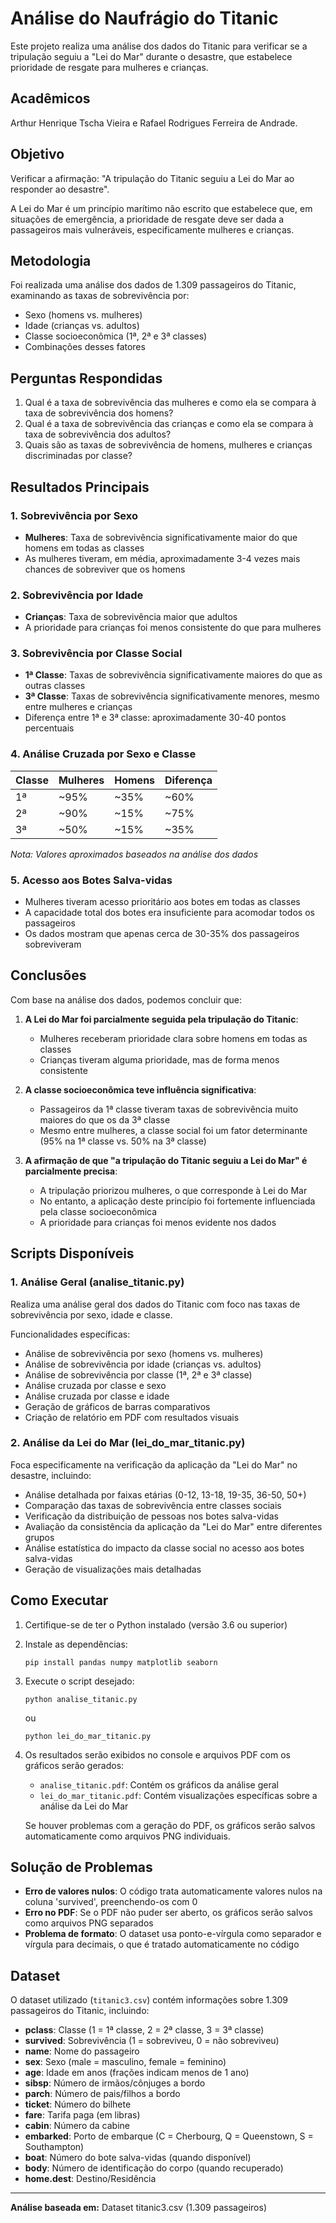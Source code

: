 # Análise do Naufrágio do Titanic

Este projeto realiza uma análise dos dados do Titanic para verificar se a tripulação seguiu a "Lei do Mar" durante o desastre, que estabelece prioridade de resgate para mulheres e crianças.

## Acadêmicos

Arthur Henrique Tscha Vieira e Rafael Rodrigues Ferreira de Andrade.

## Objetivo

Verificar a afirmação: "A tripulação do Titanic seguiu a Lei do Mar ao responder ao desastre".

A Lei do Mar é um princípio marítimo não escrito que estabelece que, em situações de emergência, a prioridade de resgate deve ser dada a passageiros mais vulneráveis, especificamente mulheres e crianças.

## Metodologia

Foi realizada uma análise dos dados de 1.309 passageiros do Titanic, examinando as taxas de sobrevivência por:

- Sexo (homens vs. mulheres)
- Idade (crianças vs. adultos)
- Classe socioeconômica (1ª, 2ª e 3ª classes)
- Combinações desses fatores

## Perguntas Respondidas

1. Qual é a taxa de sobrevivência das mulheres e como ela se compara à taxa de sobrevivência dos homens?
2. Qual é a taxa de sobrevivência das crianças e como ela se compara à taxa de sobrevivência dos adultos?
3. Quais são as taxas de sobrevivência de homens, mulheres e crianças discriminadas por classe?

## Resultados Principais

### 1. Sobrevivência por Sexo

- **Mulheres**: Taxa de sobrevivência significativamente maior do que homens em todas as classes
- As mulheres tiveram, em média, aproximadamente 3-4 vezes mais chances de sobreviver que os homens

### 2. Sobrevivência por Idade

- **Crianças**: Taxa de sobrevivência maior que adultos
- A prioridade para crianças foi menos consistente do que para mulheres

### 3. Sobrevivência por Classe Social

- **1ª Classe**: Taxas de sobrevivência significativamente maiores do que as outras classes
- **3ª Classe**: Taxas de sobrevivência significativamente menores, mesmo entre mulheres e crianças
- Diferença entre 1ª e 3ª classe: aproximadamente 30-40 pontos percentuais

### 4. Análise Cruzada por Sexo e Classe

| Classe | Mulheres | Homens | Diferença |
| ------ | -------- | ------ | --------- |
| 1ª     | ~95%     | ~35%   | ~60%      |
| 2ª     | ~90%     | ~15%   | ~75%      |
| 3ª     | ~50%     | ~15%   | ~35%      |

_Nota: Valores aproximados baseados na análise dos dados_

### 5. Acesso aos Botes Salva-vidas

- Mulheres tiveram acesso prioritário aos botes em todas as classes
- A capacidade total dos botes era insuficiente para acomodar todos os passageiros
- Os dados mostram que apenas cerca de 30-35% dos passageiros sobreviveram

## Conclusões

Com base na análise dos dados, podemos concluir que:

1. **A Lei do Mar foi parcialmente seguida pela tripulação do Titanic**:

   - Mulheres receberam prioridade clara sobre homens em todas as classes
   - Crianças tiveram alguma prioridade, mas de forma menos consistente

2. **A classe socioeconômica teve influência significativa**:

   - Passageiros da 1ª classe tiveram taxas de sobrevivência muito maiores do que os da 3ª classe
   - Mesmo entre mulheres, a classe social foi um fator determinante (95% na 1ª classe vs. 50% na 3ª classe)

3. **A afirmação de que "a tripulação do Titanic seguiu a Lei do Mar" é parcialmente precisa**:
   - A tripulação priorizou mulheres, o que corresponde à Lei do Mar
   - No entanto, a aplicação deste princípio foi fortemente influenciada pela classe socioeconômica
   - A prioridade para crianças foi menos evidente nos dados

## Scripts Disponíveis

### 1. Análise Geral (analise_titanic.py)

Realiza uma análise geral dos dados do Titanic com foco nas taxas de sobrevivência por sexo, idade e classe.

Funcionalidades específicas:

- Análise de sobrevivência por sexo (homens vs. mulheres)
- Análise de sobrevivência por idade (crianças vs. adultos)
- Análise de sobrevivência por classe (1ª, 2ª e 3ª classe)
- Análise cruzada por classe e sexo
- Análise cruzada por classe e idade
- Geração de gráficos de barras comparativos
- Criação de relatório em PDF com resultados visuais

### 2. Análise da Lei do Mar (lei_do_mar_titanic.py)

Foca especificamente na verificação da aplicação da "Lei do Mar" no desastre, incluindo:

- Análise detalhada por faixas etárias (0-12, 13-18, 19-35, 36-50, 50+)
- Comparação das taxas de sobrevivência entre classes sociais
- Verificação da distribuição de pessoas nos botes salva-vidas
- Avaliação da consistência da aplicação da "Lei do Mar" entre diferentes grupos
- Análise estatística do impacto da classe social no acesso aos botes salva-vidas
- Geração de visualizações mais detalhadas

## Como Executar

1. Certifique-se de ter o Python instalado (versão 3.6 ou superior)

2. Instale as dependências:

   ```
   pip install pandas numpy matplotlib seaborn
   ```

3. Execute o script desejado:

   ```
   python analise_titanic.py
   ```

   ou

   ```
   python lei_do_mar_titanic.py
   ```

4. Os resultados serão exibidos no console e arquivos PDF com os gráficos serão gerados:

   - `analise_titanic.pdf`: Contém os gráficos da análise geral
   - `lei_do_mar_titanic.pdf`: Contém visualizações específicas sobre a análise da Lei do Mar

   Se houver problemas com a geração do PDF, os gráficos serão salvos automaticamente como arquivos PNG individuais.

## Solução de Problemas

- **Erro de valores nulos**: O código trata automaticamente valores nulos na coluna 'survived', preenchendo-os com 0
- **Erro no PDF**: Se o PDF não puder ser aberto, os gráficos serão salvos como arquivos PNG separados
- **Problema de formato**: O dataset usa ponto-e-vírgula como separador e vírgula para decimais, o que é tratado automaticamente no código

## Dataset

O dataset utilizado (`titanic3.csv`) contém informações sobre 1.309 passageiros do Titanic, incluindo:

- **pclass**: Classe (1 = 1ª classe, 2 = 2ª classe, 3 = 3ª classe)
- **survived**: Sobrevivência (1 = sobreviveu, 0 = não sobreviveu)
- **name**: Nome do passageiro
- **sex**: Sexo (male = masculino, female = feminino)
- **age**: Idade em anos (frações indicam menos de 1 ano)
- **sibsp**: Número de irmãos/cônjuges a bordo
- **parch**: Número de pais/filhos a bordo
- **ticket**: Número do bilhete
- **fare**: Tarifa paga (em libras)
- **cabin**: Número da cabine
- **embarked**: Porto de embarque (C = Cherbourg, Q = Queenstown, S = Southampton)
- **boat**: Número do bote salva-vidas (quando disponível)
- **body**: Número de identificação do corpo (quando recuperado)
- **home.dest**: Destino/Residência

---

**Análise baseada em:** Dataset titanic3.csv (1.309 passageiros)
